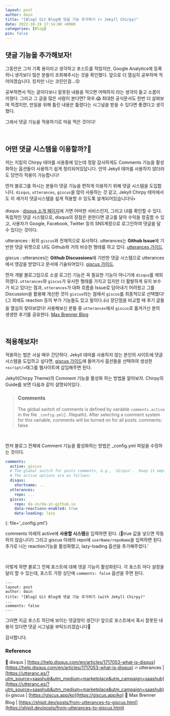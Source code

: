```yaml
---
layout: post
author: dain
title: "[Blog] Git Blog에 댓글 기능 추가하기 (+ Jekyll Chirpy)"
date: 2022-10-19 17:14:00 +0900
categories: [Blog]
pin: false
---
```


## 댓글 기능을 추가해보자!

그동안은 그저 기록 용이라고 생각하고 포스트를 적었지만, Google Analytics에 등록하니 생각보다 많은 분들이 조회해주시는 것을 확인했다.
앞으로 더 열심히 공부하며 적어야겠습니다. 킹치만 나는 코린인걸...😣

공부하면서 적는 글이다보니 잘못된 내용을 적으면 어떡하지 라는 생각이 들고 소름이 끼쳤다. 그리고 그 글을 많은 사람이 본다면? 와우.😱
최대한 공식문서도 한번 더 살펴보며 적겠지만, 만일을 위해 틀린 내용은 틀렸다는 시그널을 받을 수 있다면 좋겠다고 생각했다.

그래서 댓글 기능을 적용하기로 마음 먹은 것이다!

<br/>

## 어떤 댓글 시스템을 이용할까?🤔

저는 지킬의 Chirpy 테마를 사용중에 있는데 정말 감사하게도 Comments 기능을 활성화하는 옵션들이 사용하기 쉽게 정리되어있답니다.
만약 Jekyll 테마를 사용하지 않더라도 당연히 적용이 가능합니다!

먼저 블로그를 하시는 분들이 댓글 기능을 편하게 이용하기 위해 댓글 시스템을 도입합니다.
`disqus`, `utterances`, `giscus`을 많이 사용하는 것 같고, Jekyll Chirpy 테마에서도 이 세가지 댓글시스템을 쉽게 적용할 수 있도록 설계되어있습니다!👍

disqus
: [disqus 소개 페이지](https://help.disqus.com/en/articles/1717053-what-is-disqus)에 가면 어떠한 서비스인지, 그리고 UI를 확인할 수 있다. 독립적인 댓글 시스템으로, disqus의 장점은 원한다면 광고를 달아 수익을 창출할 수 있고, 사용자가 Google, Facebook, Twitter 등의 SNS계정으로 로그인하여 댓글을 달 수 있다는 것이다.

utterances
: 뒤의 `giscus`와 전체적으로 유사하다. utterances는 **Github Issue**에 기반한 댓글 위젯으로 UI도 Github와 거의 비슷한 형태를 하고 있다. [utterances 가이드](https://utteranc.es/?utm_source=saashub&utm_medium=marketplace&utm_campaign=saashub)

giscus
: utterances는 **Github Discussions**에 기반한 댓글 시스템으로 utterances에서 영감을 받았다고 문서에 기술되어있다. [giscus 가이드](https://giscus.app/ko).

먼저 개발 블로그임으로 소셜 로그인 기능은 꼭 필요한 기능이 아니기에 `disqus`를 제외하였다. `utterances`와 `giscus`가 유사한 형태를 가지고 있지만 더 활발하게 유지 보수가 되고 있다는 점과, `utterances`가 대화 흐름을 Issue로 담아내기 어려웠고 그를 Discussion을 활용해 개선한 것이 `giscus`라는 점에서 `giscus`를 최종적으로 선택했다! (그 외에도 reaction 등의 부가 기능들도 있고 말이다.👍) 장단점을 비교할 때 후기 글들을 열심히 찾아보았다! 사용해보신 분들 중 `utterances`에서 `giscus`로 옮겨가신 분의 생생한 후기를 공유한다. [Max Brenner Blog](https://shipit.dev/posts/from-utterances-to-giscus.html)

<br/>

## 적용해보자!

적용하는 법은 사실 매우 간단하다. Jekyll 테마를 사용하지 않는 본인의 사이트에 댓글 시스템을 도입하고 싶다면, [giscus 가이드](https://giscus.app/ko)에 들어가서 옵션들을 선택하여 생성한 `<script/>`태그를 웹사이트에 삽입해주면 된다.

Jekyll(Chirpy Theme)의 Comment 기능을 활성화 하는 방법을 알아보자.
Chirpy의 Guide를 보면 다음과 같이 설명되어있다.

> ### Comments
>
> The global switch of comments is defined by variable `comments.active` in the file `_config.yml`{: .filepath}. After selecting a comment system for this variable, comments will be turned on for all posts.
> comments: false

<br/>

먼저 블로그 전체에 Comment 기능을 활성화하는 방법은 \_config.yml 파일을 수정하는 것이다.

```yml
comments:
  active: giscus
  # The global switch for posts comments, e.g., 'disqus'.  Keep it empty means disable
  # The active options are as follows:
  disqus:
    shortname: ...
  utterances:
    repo: ...
  giscus:
    repo: da-in/da-in.github.io
    data-reactions-enabled: true
    data-loading: lazy
```

{: file='\_config.yml'}

comments 아래의 active에 **사용할 시스템**을 입력하면 된다. (🚨true 값을 넣으면 작동하지 않습니다!)
그리고 giscus 아래의 repo에 `userName/repoName`을 입력하면 된다.
추가로 나는 reaction기능을 활성화했고, lazy-loading 옵션을 추가해주었다.'

<br/>

이렇게 하면 블로그 전체 포스트에 대해 댓글 기능이 활성화된다.
각 포스트 마다 설정을 달리 할 수 있는데, 포스트 가장 상단에 `comments: false` 옵션을 주면 된다.

```
---
layout: post
author: dain
title: "[Blog] Git Blog에 댓글 기능 추가하기 (with Jekyll Chirpy)"
...
comments: false
---
```

그러면 지금 포스트 하단에 보이는 댓글창이 생긴다!
앞으로 포스트에서 혹시 잘못된 내용이 있다면 댓글 시그널을 부탁드리겠습니다🙏

감사합니다.

### Reference

🤩 disqus | [https://help.disqus.com/en/articles/1717053-what-is-disqus](https://help.disqus.com/en/articles/1717053-what-is-disqus)
🔥 utterances | [https://utteranc.es/?utm_source=saashub&utm_medium=marketplace&utm_campaign=saashub](https://utteranc.es/?utm_source=saashub&utm_medium=marketplace&utm_campaign=saashub)
👍 giscus | [https://giscus.app/ko](https://giscus.app/ko)
🙂 Max Brenner Blog | [https://shipit.dev/posts/from-utterances-to-giscus.html](https://shipit.dev/posts/from-utterances-to-giscus.html)
